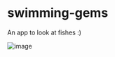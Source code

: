 # swimming-gems

An app to look at fishes :)

![image](https://github.com/cyanvillarin/swimming-gems/assets/10018971/daeccf35-021f-4d2b-9ed8-844a46f343d5)

